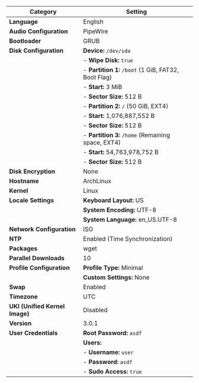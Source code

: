 | **Category**           | **Setting**                                                                 |
|-------------------------|-----------------------------------------------------------------------------|
| **Language**           | English                                                                    |
| **Audio Configuration** | PipeWire                                                                   |
| **Bootloader**         | GRUB                                                                       |
| **Disk Configuration** | **Device:** `/dev/sda`                                                     |
|                         | - **Wipe Disk:** `true`                                                   |
|                         | - **Partition 1:** `/boot` (1 GiB, FAT32, Boot Flag)                      |
|                         |   - **Start:** 3 MiB                                                      |
|                         |   - **Sector Size:** 512 B                                                |
|                         | - **Partition 2:** `/` (50 GiB, EXT4)                                     |
|                         |   - **Start:** 1,076,887,552 B                                            |
|                         |   - **Sector Size:** 512 B                                                |
|                         | - **Partition 3:** `/home` (Remaining space, EXT4)                       |
|                         |   - **Start:** 54,763,978,752 B                                           |
|                         |   - **Sector Size:** 512 B                                                |
| **Disk Encryption**     | None                                                                      |
| **Hostname**           | ArchLinux                                                                 |
| **Kernel**             | Linux                                                                     |
| **Locale Settings**    | **Keyboard Layout:** US                                                   |
|                         | **System Encoding:** UTF-8                                               |
|                         | **System Language:** en_US.UTF-8                                         |
| **Network Configuration**| ISO                                                                      |
| **NTP**                | Enabled (Time Synchronization)                                             |
| **Packages**           | wget                                                                      |
| **Parallel Downloads** | 10                                                                         |
| **Profile Configuration** | **Profile Type:** Minimal                                               |
|                         | **Custom Settings:** None                                                |
| **Swap**               | Enabled                                                                   |
| **Timezone**           | UTC                                                                       |
| **UKI (Unified Kernel Image)** | Disabled                                                           |
| **Version**            | 3.0.1                                                                     |
| **User Credentials**   | **Root Password:** `asdf`                                                 |
|                         | **Users:**                                                               |
|                         | - **Username:** `user`                                                   |
|                         |   - **Password:** `asdf`                                                 |
|                         |   - **Sudo Access:** `true`                                              |
